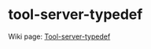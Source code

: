 # tool-server-typedef

Wiki page: [Tool-server-typedef](https://hoangknguyen.atlassian.net/wiki/spaces/LEAR/pages/669351968/tool-server-typedef+-+Sharing+Types+for+Front-end+and+Back-end+Projects) 
